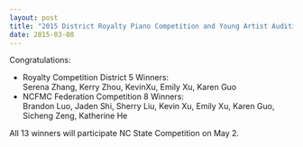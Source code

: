 ```yaml
---
layout: post
title: "2015 District Royalty Piano Competition and Young Artist Audition"
date: 2015-03-08
---
```


Congratulations:  
* Royalty Competition District 5 Winners:  
Serena Zhang, Kerry Zhou, KevinXu, Emily Xu, Karen Guo  
* NCFMC Federation Competition 8 Winners:  
Brandon Luo, Jaden Shi, Sherry Liu, Kevin Xu, Emily Xu, Karen Guo, Sicheng Zeng, Katherine He  

All 13 winners will participate NC State Competition on May 2.